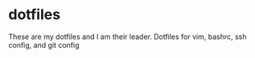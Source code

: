 # dotfiles
These are my dotfiles and I am their leader.
Dotfiles for vim, bashrc, ssh config, and git config
